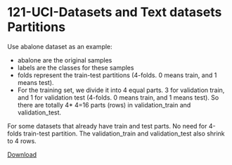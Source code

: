 # 121-UCI-Datasets and Text datasets Partitions

Use abalone dataset as an example: 
- abalone are the original samples
- labels are the classes for these samples
- folds represent the train-test partitions (4-folds. 0 means train, and 1 means test). 
- For the training set, we divide it into 4 equal parts. 3 for validation train, and 1 for validation test (4-folds. 0 means train, and 1 means test). So there are totally 4* 4=16 parts (rows) in validation_train and validation_test.

For some datasets that already have train and test parts. No need for 4-folds train-test partition. The validation_train and validation_test also shrink to 4 rows.

[Download](https://drive.google.com/file/d/1jbE6tlX23lOFibRaqqaJQhGOJGfyWQAb/view?usp=sharing)
